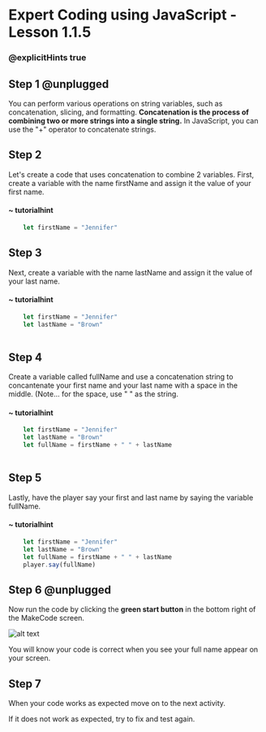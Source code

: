 # Expert Coding using JavaScript - Lesson 1.1.5
### @explicitHints true

## Step 1 @unplugged

You can perform various operations on string variables, such as concatenation, slicing, and formatting. **Concatenation is the process of combining two or more strings into a single string.** In JavaScript, you can use the "+" operator to concatenate strings. 

## Step 2

Let's create a code that uses concatenation to combine 2 variables. 
First, create a variable with the name firstName and assign it the value of your first name. 

  #### ~ tutorialhint

```javascript
    let firstName = "Jennifer"

```

## Step 3
Next, create a variable with the name lastName and assign it the value of your last name. 

  #### ~ tutorialhint

```javascript
    let firstName = "Jennifer"
    let lastName = "Brown"
 
```


## Step 4

Create a variable called fullName and use a concatenation string to concantenate your first name and your last name with a space in the middle. (Note... for the space, use " " as the string. 

  #### ~ tutorialhint

```javascript
    let firstName = "Jennifer"
    let lastName = "Brown"
    let fullName = firstName + " " + lastName 
  
```

## Step 5

Lastly, have the player say your first and last name by saying the variable fullName. 

  #### ~ tutorialhint

```javascript
    let firstName = "Jennifer"
    let lastName = "Brown"
    let fullName = firstName + " " + lastName 
    player.say(fullName)
```

## Step 6 @unplugged

Now run the code by clicking the **green start button** in the bottom right of the MakeCode screen. 

![alt text](https://expertjs.codingcredentials.com/Lesson1/1.1/1.JPG?raw=true "Start")

You will know your code is correct when you see your full name appear on your screen. 

## Step 7

When your code works as expected move on to the next activity. 

If it does not work as expected, try to fix and test again.
